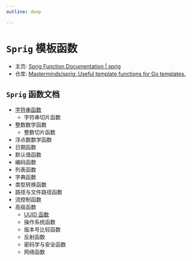 ```yaml
---
outline: deep

---
```


# `Sprig` 模板函数

* 主页: [Sprig Function Documentation | sprig](http://masterminds.github.io/sprig/)
* 仓库: [Masterminds/sprig: Useful template functions for Go templates.](https://github.com/Masterminds/sprig)

## `Sprig` 函数文档

- [字符串函数](./strings.md)
  - 字符串切片函数
- 整数数学函数
  - 整数切片函数
- 浮点数数学函数
- 日期函数
- 默认值函数
- 编码函数
- 列表函数
- 字典函数
- 类型转换函数
- 路径与文件路径函数
- 流控制函数
- 高级函数
  - [UUID 函数](./uuid.md)
  - 操作系统函数
  - 版本号比较函数
  - 反射函数
  - 密码学与安全函数
  - 网络函数

